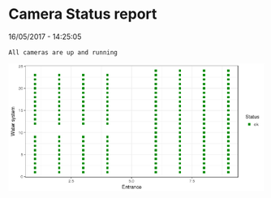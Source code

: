Camera Status report
================
16/05/2017 - 14:25:05

    All cameras are up and running

![](camreport_files/figure-markdown_github/unnamed-chunk-2-1.png)
